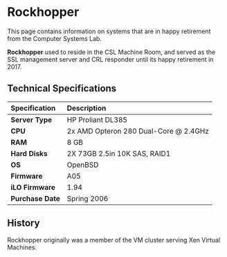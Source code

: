 # Rockhopper

This page contains information on systems that are in happy retirement from the Computer Systems Lab.

**Rockhopper** used to reside in the CSL Machine Room, and served as the SSL management server and CRL responder until its happy retirement in 2017.

## Technical Specifications

| Specification | Description |
| :--- | :--- |
| **Server Type** | HP Proliant DL385 |
| **CPU** | 2x AMD Opteron 280 Dual-Core @ 2.4GHz |
| **RAM** | 8 GB |
| **Hard Disks** | 2X 73GB 2.5in 10K SAS, RAID1 |
| **OS** | OpenBSD |
| **Firmware** | A05 |
| **iLO Firmware** | 1.94 |
| **Purchase Date** | Spring 2006 |

## History

Rockhopper originally was a member of the VM cluster serving Xen Virtual Machines.

